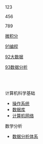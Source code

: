 123

456

789

[微积分](00fiinal/02微积分.md)

[91编程](00fiinal/91编程.md)

[92大数据](00fiinal/92大数据.md)

[93数据分析](00fiinal/93数据分析.md)

<br><br><br>
计算机科学基础
- [操作系统](00fiinal/10操作系统.md)
- [数据库](00fiinal/11数据库.md)
- [计算机网络](00fiinal/12计算机网络.md)

数学分析
- [数据分析体系](00fiinal/13互联网数据分析.md)